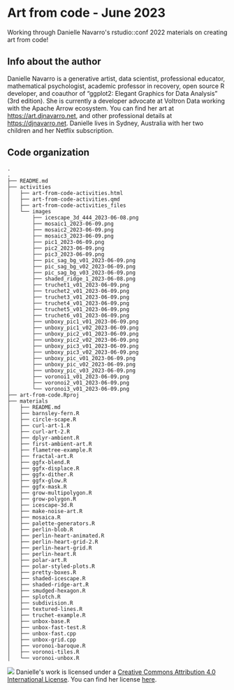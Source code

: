 # Art from code - June 2023

Working through Danielle Navarro's rstudio::conf 2022 materials on creating art from code!  

## Info about the author
Danielle Navarro is a generative artist, data scientist, professional educator, mathematical psychologist, academic professor in recovery, open source R developer, and coauthor of “ggplot2: Elegant Graphics for Data Analysis” (3rd edition). She is currently a developer advocate at Voltron Data working with the Apache Arrow ecosystem. You can find her art at https://art.djnavarro.net, and other professional details at https://djnavarro.net. Danielle lives in Sydney, Australia with her two children and her Netflix subscription.

## Code organization

```
.
.
├── README.md
├── activities
│   ├── art-from-code-activities.html
│   ├── art-from-code-activities.qmd
│   ├── art-from-code-activities_files
│   └── images
│       ├── icescape_3d_444_2023-06-08.png
│       ├── mosaic1_2023-06-09.png
│       ├── mosaic2_2023-06-09.png
│       ├── mosaic3_2023-06-09.png
│       ├── pic1_2023-06-09.png
│       ├── pic2_2023-06-09.png
│       ├── pic3_2023-06-09.png
│       ├── pic_sag_bg_v01_2023-06-09.png
│       ├── pic_sag_bg_v02_2023-06-09.png
│       ├── pic_sag_bg_v03_2023-06-09.png
│       ├── shaded_ridge_1_2023-06-08.png
│       ├── truchet1_v01_2023-06-09.png
│       ├── truchet2_v01_2023-06-09.png
│       ├── truchet3_v01_2023-06-09.png
│       ├── truchet4_v01_2023-06-09.png
│       ├── truchet5_v01_2023-06-09.png
│       ├── truchet6_v01_2023-06-09.png
│       ├── unboxy_pic1_v01_2023-06-09.png
│       ├── unboxy_pic1_v02_2023-06-09.png
│       ├── unboxy_pic2_v01_2023-06-09.png
│       ├── unboxy_pic2_v02_2023-06-09.png
│       ├── unboxy_pic3_v01_2023-06-09.png
│       ├── unboxy_pic3_v02_2023-06-09.png
│       ├── unboxy_pic_v01_2023-06-09.png
│       ├── unboxy_pic_v02_2023-06-09.png
│       ├── unboxy_pic_v03_2023-06-09.png
│       ├── voronoi1_v01_2023-06-09.png
│       ├── voronoi2_v01_2023-06-09.png
│       └── voronoi3_v01_2023-06-09.png
├── art-from-code.Rproj
├── materials
│   ├── README.md
│   ├── barnsley-fern.R
│   ├── circle-scape.R
│   ├── curl-art-1.R
│   ├── curl-art-2.R
│   ├── dplyr-ambient.R
│   ├── first-ambient-art.R
│   ├── flametree-example.R
│   ├── fractal-art.R
│   ├── ggfx-blend.R
│   ├── ggfx-displace.R
│   ├── ggfx-dither.R
│   ├── ggfx-glow.R
│   ├── ggfx-mask.R
│   ├── grow-multipolygon.R
│   ├── grow-polygon.R
│   ├── icescape-3d.R
│   ├── make-noise-art.R
│   ├── mosaica.R
│   ├── palette-generators.R
│   ├── perlin-blob.R
│   ├── perlin-heart-animated.R
│   ├── perlin-heart-grid-2.R
│   ├── perlin-heart-grid.R
│   ├── perlin-heart.R
│   ├── polar-art.R
│   ├── polar-styled-plots.R
│   ├── pretty-boxes.R
│   ├── shaded-icescape.R
│   ├── shaded-ridge-art.R
│   ├── smudged-hexagon.R
│   ├── splotch.R
│   ├── subdivision.R
│   ├── textured-lines.R
│   ├── truchet-example.R
│   ├── unbox-base.R
│   ├── unbox-fast-test.R
│   ├── unbox-fast.cpp
│   ├── unbox-grid.cpp
│   ├── voronoi-baroque.R
│   ├── voronoi-tiles.R
│   └── voronoi-unbox.R
```

![](https://i.creativecommons.org/l/by/4.0/88x31.png) Danielle's work is
licensed under a [Creative Commons Attribution 4.0 International
License](https://creativecommons.org/licenses/by/4.0/). You can find her license [here](https://github.com/rstudio-conf-2022/art-from-code/blob/main/LICENSE.md).
